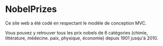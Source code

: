 # NobelPrizes

Ce site web a été codé en respectant le modèle de conception MVC.

Vous pouvez y retrouver tous les prix nobels de 6 catégories (chimie, littérature, médecine. paix, physique, économie) depuis 1901 jusqu'à 2010.
